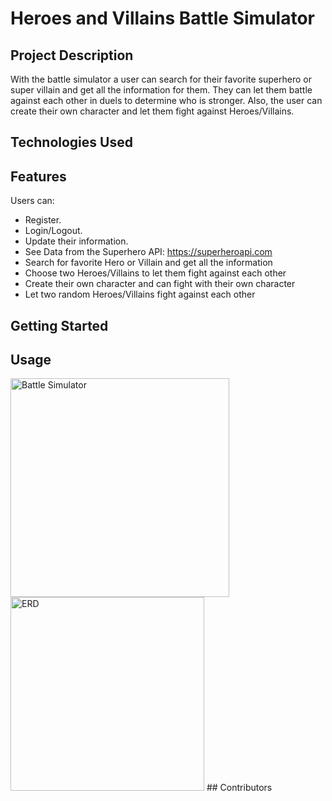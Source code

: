 # Heroes and Villains Battle Simulator
## Project Description
With the battle simulator a user can search for their favorite superhero or super villain and get all the information for them. They can let them battle against each other in duels to determine who is stronger. Also, the user can create their own character and let them fight against Heroes/Villains.

## Technologies Used

## Features
Users can:
*	Register.
* Login/Logout.
* Update their information.
* See Data from the Superhero API: https://superheroapi.com
*	Search for favorite Hero or Villain and get all the information
*	Choose two Heroes/Villains to let them fight against each other
*	Create their own character and can fight with their own character
*	Let two random Heroes/Villains fight against each other

## Getting Started

## Usage
<img width="350" alt="Battle Simulator" src="https://user-images.githubusercontent.com/68554653/172644718-e2fd4cc5-cdd8-49f5-baf3-261fc1ee778b.png">
<img width="310" alt="ERD" src="https://user-images.githubusercontent.com/68554653/172648292-a0d2a93e-4488-4670-a2b9-ccc0c8047467.png">
## Contributors

